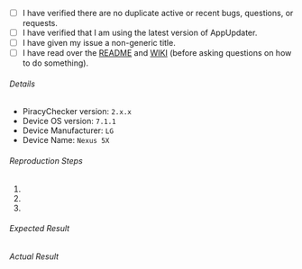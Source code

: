 - [ ] I have verified there are no duplicate active or recent bugs, questions, or requests.
- [ ] I have verified that I am using the latest version of AppUpdater.
- [ ] I have given my issue a non-generic title.
- [ ] I have read over the [README](https://github.com/javiersantos/AppUpdater/blob/master/README.md) and [WIKI](https://github.com/javiersantos/AppUpdater/wiki) (before asking questions on how to do something).

###### Details
 - PiracyChecker version: `2.x.x`
 - Device OS version: `7.1.1`
 - Device Manufacturer: `LG`
 - Device Name: `Nexus 5X`

###### Reproduction Steps

1.
2.
3.

###### Expected Result



###### Actual Result
